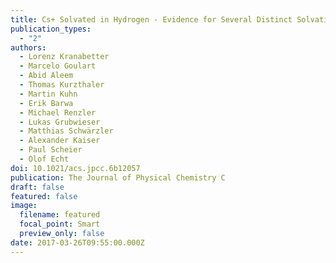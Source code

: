 ```yaml
---
title: Cs+ Solvated in Hydrogen - Evidence for Several Distinct Solvation Shells
publication_types:
  - "2"
authors:
  - Lorenz Kranabetter
  - Marcelo Goulart
  - Abid Aleem
  - Thomas Kurzthaler
  - Martin Kuhn
  - Erik Barwa
  - Michael Renzler
  - Lukas Grubwieser
  - Matthias Schwärzler
  - Alexander Kaiser
  - Paul Scheier
  - Olof Echt
doi: 10.1021/acs.jpcc.6b12057
publication: The Journal of Physical Chemistry C
draft: false
featured: false
image:
  filename: featured
  focal_point: Smart
  preview_only: false
date: 2017-03-26T09:55:00.000Z
---
```

